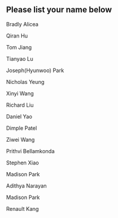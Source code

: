 ## Please list your name below

Bradly Alicea

Qiran Hu

Tom Jiang

Tianyao Lu  

Joseph(Hyunwoo) Park

Nicholas Yeung

Xinyi Wang

Richard Liu

Daniel Yao

Dimple Patel  

Ziwei Wang

Prithvi Bellamkonda  

Stephen Xiao

Madison Park

Adithya Narayan

Madison Park

Renault Kang  
